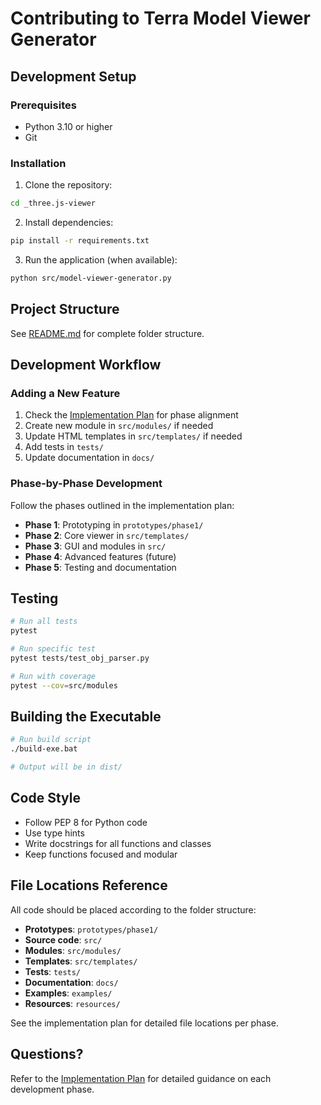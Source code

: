 # Contributing to Terra Model Viewer Generator

## Development Setup

### Prerequisites
- Python 3.10 or higher
- Git

### Installation

1. Clone the repository:
```bash
cd _three.js-viewer
```

2. Install dependencies:
```bash
pip install -r requirements.txt
```

3. Run the application (when available):
```bash
python src/model-viewer-generator.py
```

## Project Structure

See [README.md](README.md) for complete folder structure.

## Development Workflow

### Adding a New Feature

1. Check the [Implementation Plan](.planning-to-do/embedded-viewer.md) for phase alignment
2. Create new module in `src/modules/` if needed
3. Update HTML templates in `src/templates/` if needed
4. Add tests in `tests/`
5. Update documentation in `docs/`

### Phase-by-Phase Development

Follow the phases outlined in the implementation plan:

- **Phase 1**: Prototyping in `prototypes/phase1/`
- **Phase 2**: Core viewer in `src/templates/`
- **Phase 3**: GUI and modules in `src/`
- **Phase 4**: Advanced features (future)
- **Phase 5**: Testing and documentation

## Testing

```bash
# Run all tests
pytest

# Run specific test
pytest tests/test_obj_parser.py

# Run with coverage
pytest --cov=src/modules
```

## Building the Executable

```bash
# Run build script
./build-exe.bat

# Output will be in dist/
```

## Code Style

- Follow PEP 8 for Python code
- Use type hints
- Write docstrings for all functions and classes
- Keep functions focused and modular

## File Locations Reference

All code should be placed according to the folder structure:

- **Prototypes**: `prototypes/phase1/`
- **Source code**: `src/`
- **Modules**: `src/modules/`
- **Templates**: `src/templates/`
- **Tests**: `tests/`
- **Documentation**: `docs/`
- **Examples**: `examples/`
- **Resources**: `resources/`

See the implementation plan for detailed file locations per phase.

## Questions?

Refer to the [Implementation Plan](.planning-to-do/embedded-viewer.md) for detailed guidance on each development phase.
